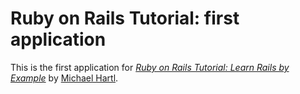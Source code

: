 # Ruby on Rails Tutorial: first application 

This is the first application for [*Ruby on Rails Tutorial: Learn Rails by Example*](http://railstutorial.org/) 
by [Michael Hartl](http://michaelhartl.com/).

